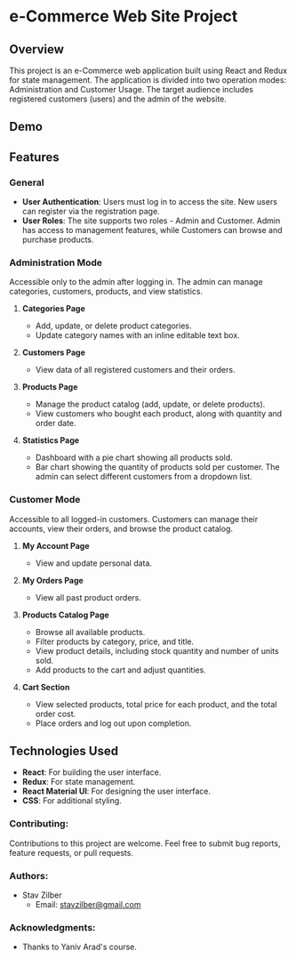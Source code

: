 # e-Commerce Web Site Project

## Overview

This project is an e-Commerce web application built using React and Redux for state management. The application is divided into two operation modes: Administration and Customer Usage. The target audience includes registered customers (users) and the admin of the website.

## Demo



## Features

### General
- **User Authentication**: Users must log in to access the site. New users can register via the registration page.
- **User Roles**: The site supports two roles - Admin and Customer. Admin has access to management features, while Customers can browse and purchase products.

### Administration Mode
Accessible only to the admin after logging in. The admin can manage categories, customers, products, and view statistics.

1. **Categories Page**
   - Add, update, or delete product categories.
   - Update category names with an inline editable text box.

2. **Customers Page**
   - View data of all registered customers and their orders.

3. **Products Page**
   - Manage the product catalog (add, update, or delete products).
   - View customers who bought each product, along with quantity and order date.

4. **Statistics Page**
   - Dashboard with a pie chart showing all products sold.
   - Bar chart showing the quantity of products sold per customer. The admin can select different customers from a dropdown list.

### Customer Mode
Accessible to all logged-in customers. Customers can manage their accounts, view their orders, and browse the product catalog.

1. **My Account Page**
   - View and update personal data.

2. **My Orders Page**
   - View all past product orders.

3. **Products Catalog Page**
   - Browse all available products.
   - Filter products by category, price, and title.
   - View product details, including stock quantity and number of units sold.
   - Add products to the cart and adjust quantities.

4. **Cart Section**
   - View selected products, total price for each product, and the total order cost.
   - Place orders and log out upon completion.

## Technologies Used

- **React**: For building the user interface.
- **Redux**: For state management.
- **React Material UI**: For designing the user interface.
- **CSS**: For additional styling.

### Contributing:

Contributions to this project are welcome. Feel free to submit bug reports, feature requests, or pull requests.

### Authors:

- Stav Zilber
  - Email: stavzilber@gmail.com

### Acknowledgments:

- Thanks to Yaniv Arad's course.
